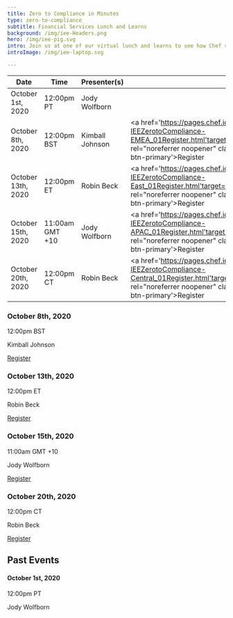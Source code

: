 ```yaml
---
title: Zero to Compliance in Minutes
type: zero-to-compliance
subtitle: Financial Services Lunch and Learns
background: /img/iee-Headers.png
hero: /img/iee-pig.svg
intro: Join us at one of our virtual lunch and learns to see how Chef solutions help financial organizations of all sizes stand up and maintain compliant infrastructure from the start of their continuous compliance journey. 
introImage: /img/iee-laptop.svg

---
```


Date | Time | Presenter(s) | |
---|---|---|---
<div class="past-event">October 1st, 2020</div> | <div class="past-event">12:00pm PT</div> | <div class="past-event">Jody Wolfborn</div> | 
October 8th, 2020 | 12:00pm BST | Kimball Johnson | <a href='https://pages.chef.io/202010-IEEZerotoCompliance-EMEA_01Register.html'target="_blank" rel="noreferrer noopener" class='btn btn-primary'>Register</a>
October 13th, 2020 | 12:00pm ET | Robin Beck | <a href='https://pages.chef.io/202010-IEEZerotoCompliance-East_01Register.html'target="_blank" rel="noreferrer noopener" class='btn btn-primary'>Register</a>
October 15th, 2020 | 11:00am GMT +10 | Jody Wolfborn | <a href='https://pages.chef.io/202010-IEEZerotoCompliance-APAC_01Register.html'target="_blank" rel="noreferrer noopener" class='btn btn-primary'>Register</a>
October 20th, 2020 | 12:00pm CT | Robin Beck | <a href='https://pages.chef.io/202010-IEEZerotoCompliance-Central_01Register.html'target="_blank" rel="noreferrer noopener" class='btn btn-primary'>Register</a>


<div class='iee-mobile-table'>
  <div class='iee-mobile-session'>
      <h3>October 8th, 2020</h3>
      <p>12:00pm BST</p>
      <p>Kimball Johnson</p>
      <div class='flex-center'>
      <a href='https://pages.chef.io/202010-IEEZerotoCompliance-EMEA_01Register.html'target="_blank" rel="noreferrer noopener" class='btn btn-primary'>Register</a>
      </div>
  </div>
  <div class='iee-mobile-session'>
      <h3>October 13th, 2020</h3>
      <p>12:00pm ET</p>
      <p>Robin Beck</p>
      <div class='flex-center'>
      <a href='https://pages.chef.io/202010-IEEZerotoCompliance-East_01Register.html'target="_blank" rel="noreferrer noopener" class='btn btn-primary'>Register</a>
      </div>
  </div>
  <div class='iee-mobile-session'>
      <h3>October 15th, 2020</h3>
      <p>11:00am GMT +10</p>
      <p>Jody Wolfborn</p>
      <div class='flex-center'>
      <a href='https://pages.chef.io/202010-IEEZerotoCompliance-APAC_01Register.html'target="_blank" rel="noreferrer noopener" class='btn btn-primary'>Register</a>
      </div>
  </div>
  <div class='iee-mobile-session'>
      <h3>October 20th, 2020</h3>
      <p>12:00pm CT</p>
      <p>Robin Beck</p>
      <div class='flex-center'>
      <a href='https://pages.chef.io/202010-IEEZerotoCompliance-Central_01Register.html'target="_blank" rel="noreferrer noopener" class='btn btn-primary'>Register</a>
      </div>
  </div>
  <div>
      <h2>Past Events</h2>
      <div class=' past-event'>
      <h4>October 1st, 2020</h4>
      <p>12:00pm PT</p>
      <p>Jody Wolfborn</p>
  </div>
</div>